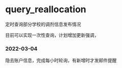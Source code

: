 # query_reallocation
定时查询部分学校的调剂信息发布情况

目前可以实现一次性查询，计划增加更新强调，

### 2022-03-04
隐去账户信息，完成每小时轮询，有新增时才发邮件提醒
